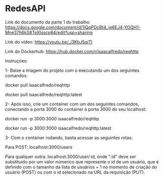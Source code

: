 # RedesAPI

Link do documento da parte 1 do trabalho: https://docs.google.com/document/d/1lQqPDcBt4_je6EJ4-YOQH1-Mne37h6kS8TeXIsscp84/edit?usp=sharing


Link do vídeo: https://youtu.be/_i3KbJ5qiTI


Link do Dockerhub: https://hub.docker.com/r/isaacalfredo/reqhttp


Instruções:


1- Baixe a imagem do projeto com o executando um dos seguintes comandos:


docker pull isaacalfredo/reqhttp


docker pull isaacalfredo/reqhttp:latest


2- Após isso, crie um container com um dos seguintes comandos, conectando a porta 3000 do container à porta 3000 do seu localhost:


docker run -p 3000:3000 isaacalfredo/reqhttp


docker run -p 3000:3000 isaacalfredo/reqhttp:latest


3- Com o container rodando, basta acessar as seguintes rotas:


Para POST: localhost:3000/users


Para qualquer outra: localhost:3000/user/:id, onde ":id" deve ser substituido por um valor númerico que represente o id de um usuário, que é definido com o tamanho da lista de usuários + 1 no momento de criação do usuário (POST) ou com o id selecionado na URL da requisição (PUT).

